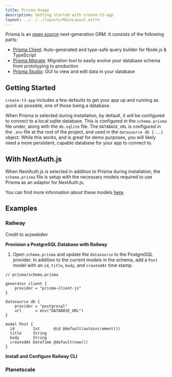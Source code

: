 ```yaml
---
title: Prisma Usage
description: Getting started with create-t3-app
layout: ../../../layouts/MainLayout.astro
---
```


Prisma is an [open source](https://github.com/prisma/prisma) next-generation ORM. It consists of the following parts:

- [Prisma Client](https://www.prisma.io/docs/concepts/components/prisma-client): Auto-generated and type-safe query builder for Node.js & TypeScript
- [Prisma Migrate](https://www.prisma.io/docs/concepts/components/prisma-migrate): Migration tool to easily evolve your database schema from prototyping to production
- [Prisma Studio](https://www.prisma.io/docs/concepts/components/prisma-studio): GUI to view and edit data in your database

## Getting Started

`create-t3-app` includes a few defaults to get your app up and running as quick as possible, one of those being a database.

When Prisma is selected during installation, by default, it will be configured to connect to a local sqlite database. This is configured in the `schema.prisma` file under, along with the `db.sqlite` file. The `DATABASE_URL` is configured in the `.env` file at the root of the project, and used in the `datasource db {...}` object. While this _works_, and is great for demo purposes, you will likely need a more persistent, capable database for your app to connect to.

## With NextAuth.js

When NextAuth.js is selected in addition to Prisma during installation, the `schema.prisma` file is setup with the necessary models required to use Prisma as an adaptor for NextAuth.js.

You can find more information about these models [here](https://next-auth.js.org/adapters/prisma).

## Examples

### Railway

<span class="text-xs">Credit to acjwebdev</span>

**Provision a PostgreSQL Database with Railway**

1. Open `schema.prisma` and update the `datasource` to the PostgreSQL provider. In addition to the current models in the schema, add a `Post` model with an `id`, `title`, `body`, and `createdAt` time stamp.

```prisma
// prisma/schema.prisma

generator client {
    provider = "prisma-client-js"
}

datasource db {
    provider = "postgresql"
    url      = env("DATABASE_URL")
}

model Post {
  id        Int      @id @default(autoincrement())
  title     String
  body      String
  createdAt DateTime @default(now())
}
```

**Install and Configure Railway CLI**

### Planetscale
